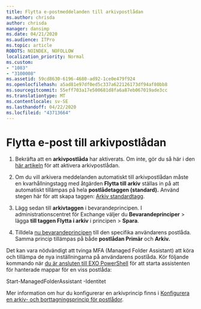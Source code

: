 ```yaml
---
title: Flytta e-postmeddelanden till arkivpostlådan
ms.author: chrisda
author: chrisda
manager: dansimp
ms.date: 04/21/2020
ms.audience: ITPro
ms.topic: article
ROBOTS: NOINDEX, NOFOLLOW
localization_priority: Normal
ms.custom:
- "1083"
- "3100008"
ms.assetid: 59cd8630-6196-4680-ad92-1ce0e479f924
ms.openlocfilehash: a5ad81e97df0ed5c337a622126173df94af80bb8
ms.sourcegitcommit: 55eff703a17e500681d8fa6a87eb067019ade3cc
ms.translationtype: MT
ms.contentlocale: sv-SE
ms.lasthandoff: 04/22/2020
ms.locfileid: "43713664"
---
```

# <a name="move-email-to-the-archive-mailbox"></a>Flytta e-post till arkivpostlådan

1. Bekräfta att en **arkivpostlåda** har aktiverats. Om inte, gör du så här i den [här artikeln](https://docs.microsoft.com/office365/securitycompliance/enable-archive-mailboxes) för att aktivera arkivpostlådan.

2. Om du vill arkivera meddelanden automatiskt till arkivpostlådan måste en kvarhållningstagg med åtgärden **Flytta till arkiv** ställas in på att automatiskt tillämpas på hela **postlådetaggen (standard).** Använd stegen här för att skapa taggen: [Arkiv standardtagg](https://docs.microsoft.com/office365/securitycompliance/set-up-an-archive-and-deletion-policy-for-mailboxes#create-a-custom-archive-default-policy-tag).

3. Lägg sedan till **arkivtaggen** i bevarandeprincipen. I administrationscentret för Exchange väljer du **Bevarandeprinciper** > lägga **till taggen Flytta i arkiv** i principen > **Spara**.

4. Tilldela [nu bevarandeprincipen](https://docs.microsoft.com/exchange/security-and-compliance/messaging-records-management/apply-retention-policy) till den specifika användarens postlåda. Samma princip tillämpas på både **postlådan Primär** och **Arkiv.**

Det kan vara nödvändigt att tvinga MFA (Managed Folder Assistant) att köra och tillämpa de nya inställningarna på användarens postlåda. Kör följande kommando när [du är ansluten till EXO PowerShell](https://docs.microsoft.com/powershell/exchange/exchange-online/connect-to-exchange-online-powershell/connect-to-exchange-online-powershell?view=exchange-ps) för att starta assistenten för hanterade mappar för en viss postlåda:
  
Start-ManagedFolderAssistant -Identitet<name of the mailbox>

Mer information om hur du konfigurerar en arkivprincip finns i [Konfigurera en arkiv- och borttagningsprincip för postlådor](https://docs.microsoft.com/office365/securitycompliance/set-up-an-archive-and-deletion-policy-for-mailboxes#step-1-enable-archive-mailboxes-for-users).
  